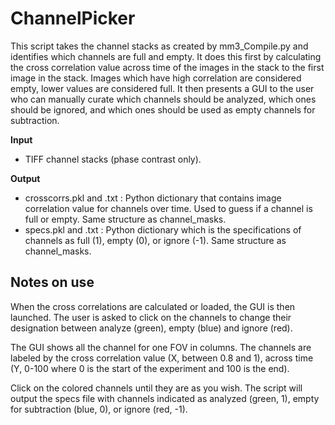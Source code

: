 # ChannelPicker

This script takes the channel stacks as created by mm3_Compile.py and identifies which channels are full and empty. It does this first by calculating the cross correlation value across time of the images in the stack to the first image in the stack. Images which have high correlation are considered empty, lower values are considered full. It then presents a GUI to the user who can manually curate which channels should be analyzed, which ones should be ignored, and which ones should be used as empty channels for subtraction.

**Input**
* TIFF channel stacks (phase contrast only).

**Output**
* crosscorrs.pkl and .txt : Python dictionary that contains image correlation value for channels over time. Used to guess if a channel is full or empty. Same structure as channel_masks.
* specs.pkl and .txt : Python dictionary which is the specifications of channels as full (1), empty (0), or ignore (-1). Same structure as channel_masks.

## Notes on use

When the cross correlations are calculated or loaded, the GUI is then launched. The user is asked to click on the channels to change their designation between analyze (green), empty (blue) and ignore (red).

The GUI shows all the channel for one FOV in columns. The channels are labeled by the cross correlation value (X, between 0.8 and 1), across time (Y, 0-100 where 0 is the start of the experiment and 100 is the end).

Click on the colored channels until they are as you wish. The script will output the specs file with channels indicated as analyzed (green, 1), empty for subtraction (blue, 0), or ignore (red, -1).
